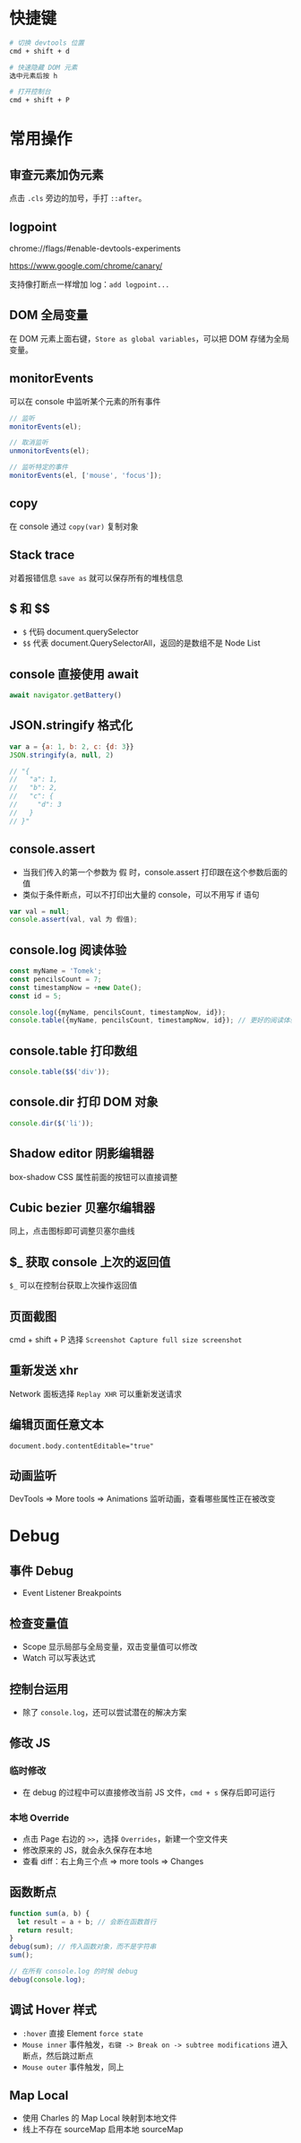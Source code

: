 # 快捷键

```sh
# 切换 devtools 位置
cmd + shift + d

# 快速隐藏 DOM 元素
选中元素后按 h

# 打开控制台
cmd + shift + P
```

# 常用操作

## 审查元素加伪元素

点击 `.cls` 旁边的加号，手打 `::after`。

## logpoint

chrome://flags/#enable-devtools-experiments

https://www.google.com/chrome/canary/

支持像打断点一样增加 log：`add logpoint...`

## DOM 全局变量

在 DOM 元素上面右键，`Store as global variables`，可以把 DOM 存储为全局变量。

## monitorEvents

可以在 console 中监听某个元素的所有事件

```js
// 监听
monitorEvents(el);

// 取消监听
unmonitorEvents(el);

// 监听特定的事件
monitorEvents(el, ['mouse', 'focus']);
```

## copy

在 console 通过 `copy(var)` 复制对象

## Stack trace

对着报错信息 `save as` 就可以保存所有的堆栈信息

## $ 和 $$

- `$` 代码 document.querySelector
- `$$` 代表 document.QuerySelectorAll，返回的是数组不是 Node List

## console 直接使用 await

```js
await navigator.getBattery()
```

## JSON.stringify 格式化

```js
var a = {a: 1, b: 2, c: {d: 3}}
JSON.stringify(a, null, 2)

// "{
//   "a": 1,
//   "b": 2,
//   "c": {
//     "d": 3
//   }
// }"
```

## console.assert

- 当我们传入的第一个参数为 假 时，console.assert 打印跟在这个参数后面的值
- 类似于条件断点，可以不打印出大量的 console，可以不用写 if 语句

```js
var val = null;
console.assert(val, val 为 假值);
```

## console.log 阅读体验

```js
const myName = 'Tomek';
const pencilsCount = 7;
const timestampNow = +new Date();
const id = 5;

console.log({myName, pencilsCount, timestampNow, id});
console.table({myName, pencilsCount, timestampNow, id}); // 更好的阅读体验
```

## console.table 打印数组

```js
console.table($$('div'));
```

## console.dir 打印 DOM 对象

```js
console.dir($('li'));
```

## Shadow editor 阴影编辑器

box-shadow CSS 属性前面的按钮可以直接调整

## Cubic bezier 贝塞尔编辑器

同上，点击图标即可调整贝塞尔曲线

## $_ 获取 console 上次的返回值

`$_` 可以在控制台获取上次操作返回值

## 页面截图

cmd + shift + P 选择 `Screenshot Capture full size screenshot`

## 重新发送 xhr

Network 面板选择 `Replay XHR` 可以重新发送请求

## 编辑页面任意文本

`document.body.contentEditable="true"`

## 动画监听

DevTools => More tools => Animations 监听动画，查看哪些属性正在被改变



# Debug

## 事件 Debug

- Event Listener Breakpoints

## 检查变量值

- Scope 显示局部与全局变量，双击变量值可以修改
- Watch 可以写表达式

## 控制台运用

- 除了 `console.log`，还可以尝试潜在的解决方案

## 修改 JS

### 临时修改

- 在 debug 的过程中可以直接修改当前 JS 文件，`cmd + s` 保存后即可运行

### 本地 Override

- 点击 Page 右边的 `>>`，选择 `Overrides`，新建一个空文件夹
- 修改原来的 JS，就会永久保存在本地
- 查看 diff：右上角三个点 => more tools => Changes

## 函数断点

```js
function sum(a, b) {
  let result = a + b; // 会断在函数首行
  return result;
}
debug(sum); // 传入函数对象，而不是字符串
sum();
```

```js
// 在所有 console.log 的时候 debug
debug(console.log);
```

## 调试 Hover 样式

- `:hover` 直接 Element `force state`
- `Mouse inner` 事件触发，`右键 -> Break on -> subtree modifications` 进入断点，然后跳过断点
- `Mouse outer` 事件触发，同上

## Map Local

- 使用 Charles 的 Map Local 映射到本地文件
- 线上不存在 sourceMap 启用本地 sourceMap
